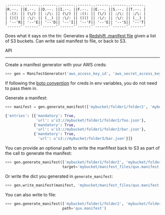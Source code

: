 ```
.------..------..------..------..------..------..------..------.
|R.--. ||E.--. ||D.--. ||I.--. ||F.--. ||E.--. ||S.--. ||T.--. |
| :(): || (\/) || :/\: || (\/) || :(): || (\/) || :/\: || :/\: |
| ()() || :\/: || (__) || :\/: || ()() || :\/: || :\/: || (__) |
| '--'R|| '--'E|| '--'D|| '--'I|| '--'F|| '--'E|| '--'S|| '--'T|
`------'`------'`------'`------'`------'`------'`------'`------'
```

Does what it says on the tin: Generates a [Redshift .manifest file](http://docs.aws.amazon.com/redshift/latest/dg/loading-data-files-using-manifest.html) given a list of S3 buckets. Can write said manifest to file, or back to S3.

API
___

Create a manifest generator with your AWS creds:

```python
>>> gen = ManifestGenerator('aws_access_key_id', 'aws_secret_access_key')
```

If following the [boto convention](http://boto.readthedocs.org/en/latest/s3_tut.html#creating-a-connection) for creds in env variables, you do not need to pass them in.

Generate a manifest:
```python
>>> manifest = gen.generate_manifest(['mybucket/folder1/folder2', 'mybucket/folder3'])

{'entries': [{'mandatory': True,
              'url': u's3://mybucket/folder1/folder2/foo.json'},
             {'mandatory': True,
              'url': u's3://mybucket/folder1/folder2/bar.json'},
             {'mandatory': True,
               'url': u's3://mybucket/folder3/bar.json'}]}
```

You can provide an optional path to write the manfifest back to S3 as part of the call
to generate the manifest:
```python
>>> gen.generate_manifest(['mybucket/folder1/folder2', 'mybucket/folder3'],
                          target='mybucket/manifest_files/qux.manifest')
```

Or write the dict you generated in `generate_manifest`:
```python
>>> gen.write_manifest(manifest, 'mybucket/manifest_files/qux.manifest')
```

You can also write to file:
```python
>>> gen.generate_manifest(['mybucket/folder1/folder2', 'mybucket/folder3'],
                          path='qux.manifest')
```
